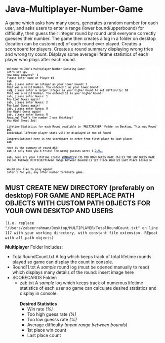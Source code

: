 # Java-Multiplayer-Number-Game
A game which asks how many users, generates a random number for each user, and asks users to enter a range (lower bound/upperbound) for difficulty, then guess their integer round by round until everyone correctly guesses their number.
The game then creates a log in a folder on desktop (location can be customized) of each round ever played.
Creates a scoreboard for players.
Creates a round summary displaying wrong tries and wrong try count.
Displays some average lifetime statistics of each player who plays after each round.

![](images/1player.png) 

## MUST CREATE NEW DIRECTORY (preferably on desktop) FOR GAME AND REPLACE PATH OBJECTS WITH CUSTOM PATH OBJECTS FOR YOUR OWN DESKTOP AND USERS
    (i.e. replace "/Users/zabeerrahman/Desktop/MULTIPLAYER/TotalRoundCount.txt" on line 117 with your working directory, with constant file extension. REpeat with all path objects)
    
__Multiplayer__ Folder Includes:
  * TotalRoundCount.txt
        A log which keeps track of total lifetime rounds played so game can display the count in console.
  * Round11.txt
        A *sample* round log (must be opened manually to read) which displays many details of the round:
        insert image here
  * SCORECARDS Folder:
    * zab.txt
    A *sample* log which keeps track of numerous lifetime statistics of each user so game can calculate desired statistics and display in console.<br/><br/>
 __Desired Statistics__
        * Win rate *(%)*
        * Too high guess rate *(%)*
        * Too low guesss rate *(%)*
        * Average difficulty *(mean range between bounds)*
        * 1st place win count
        * Last place count

